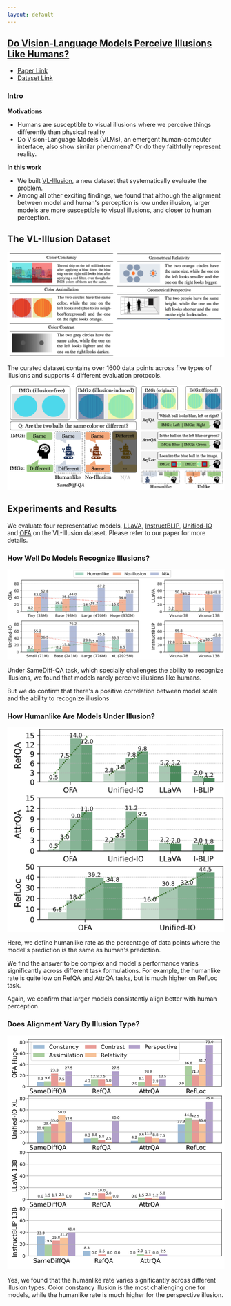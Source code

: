 ```yaml
---
layout: default
---
```

## [Do Vision-Language Models Perceive Illusions Like Humans?](https://arxiv.org/abs/2311.00047)

- [Paper Link](https://arxiv.org/abs/2311.00047)
- [Dataset Link](https://github.com/vl-illusion/dataset)
### Intro

**Motivations**

- Humans are susceptible to visual illusions where we perceive things differently than physical reality 
- Do Vision-Language Models (VLMs), an emergent human-computer interface, also show similar phenomena? Or do they faithfully represent reality.

**In this work**

- We built [VL-Illusion](https://github.com/vl-illusion/dataset), a new dataset that systematically evaluate the problem.
- Among all other exciting findings, we found that although the alignment between model and human's perception is low under illusion, larger models are more susceptible to visual illusions, and closer to human perception.


## The VL-Illusion Dataset
![ Example illusion from each category and the corresponding explanations](imgs/dataset_types.png)

The curated dataset contains over 1600 data points across five types of illusions and supports 4 different evaluation protocols.

![Example illustration for each task setup. Left:SameDiff QA. Right: RefQA, AttrQA, RefLoc](imgs/dataset_tasks.png)


## Experiments and Results
We evaluate four representative models, [LLaVA](https://arxiv.org/abs/2304.08485), [InstructBLIP](https://arxiv.org/abs/2305.06500), [Unified-IO](https://arxiv.org/abs/2206.08916) and [OFA](https://arxiv.org/abs/2202.03052) on the VL-Illusion dataset. Please refer to our paper for more details.

### How Well Do Models Recognize Illusions?
![1](imgs/1.png)

Under SameDiff-QA task, which specially challenges the ability to recognize illusions, we found that models rarely perceive illusions like humans.

But we do confirm that there's a positive correlation between model scale and the ability to recognize illusions

### How Humanlike Are Models Under Illusion?
![2](imgs/2.png)

Here, we define humanlike rate as the percentage of data points where the model's prediction is the same as human's prediction.

We find the answer to be complex and model's performance varies significantly across different task formulations. For example, the humanlike rate is quite low on RefQA and AttrQA tasks, but is much higher on RefLoc task.

Again, we confirm that larger models consistently align better with human perception.

### Does Alignment Vary By Illusion Type?
![3](imgs/3.png)

Yes, we found that the humanlike rate varies significantly across different illusion types. Color constancy illusion is the most challenging one for models, while the humanlike rate is much higher for the perspective illusion.
